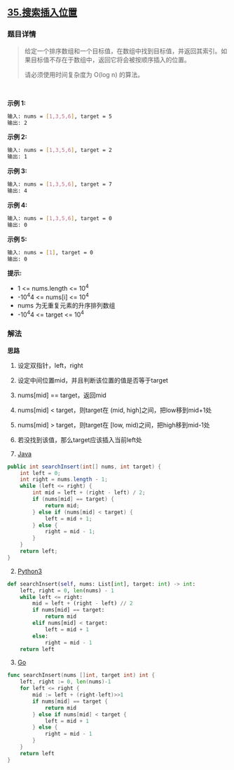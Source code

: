 ## [35.搜索插入位置](https://leetcode-cn.com/problems/search-insert-position)

### 题目详情
> 给定一个排序数组和一个目标值，在数组中找到目标值，并返回其索引。如果目标值不存在于数组中，返回它将会被按顺序插入的位置。
>
> 请必须使用时间复杂度为 O(log n) 的算法。

 

**示例 1:**
```sh
输入: nums = [1,3,5,6], target = 5
输出: 2
```
**示例 2:**
```sh
输入: nums = [1,3,5,6], target = 2
输出: 1
```
**示例 3:**
```sh
输入: nums = [1,3,5,6], target = 7
输出: 4
```
**示例 4:**
```sh
输入: nums = [1,3,5,6], target = 0
输出: 0
```
**示例 5:**
```sh
输入: nums = [1], target = 0
输出: 0
```

**提示:**

- 1 <= nums.length <= 10<sup>4</sup>
- -10<sup>4</sup>4 <= nums[i] <= 10<sup>4</sup>
- nums 为无重复元素的升序排列数组
- -10<sup>4</sup>4 <= target <= 10<sup>4</sup>

### 解法
**思路**
1. 设定双指针，left，right
2. 设定中间位置mid，并且判断该位置的值是否等于target
3. nums[mid] == target，返回mid
4. nums[mid] < target，则target在 (mid, high]之间，把low移到mid+1处
5. nums[mid] > target，则target在 [low, mid)之间，把high移到mid-1处
6. 若没找到该值，那么target应该插入当前left处

1. [Java](./Solution.java)
```java
public int searchInsert(int[] nums, int target) {
    int left = 0;
    int right = nums.length - 1;
    while (left <= right) {
        int mid = left + (right - left) / 2;
        if (nums[mid] == target) {
            return mid;
        } else if (nums[mid] < target) {
            left = mid + 1;
        } else {
            right = mid - 1;
        }
    }
    return left;
}
```

2. [Python3](./solution.py)
```python
def searchInsert(self, nums: List[int], target: int) -> int:
    left, right = 0, len(nums) - 1
    while left <= right:
        mid = left + (right - left) // 2
        if nums[mid] == target:
            return mid
        elif nums[mid] < target:
            left = mid + 1
        else:
            right = mid - 1
    return left
```

3. [Go](./solution.go)
```go
func searchInsert(nums []int, target int) int {
	left, right := 0, len(nums)-1
	for left <= right {
		mid := left + (right-left)>>1
		if nums[mid] == target {
			return mid
		} else if nums[mid] < target {
			left = mid + 1
		} else {
			right = mid - 1
		}
	}
	return left
}
```
